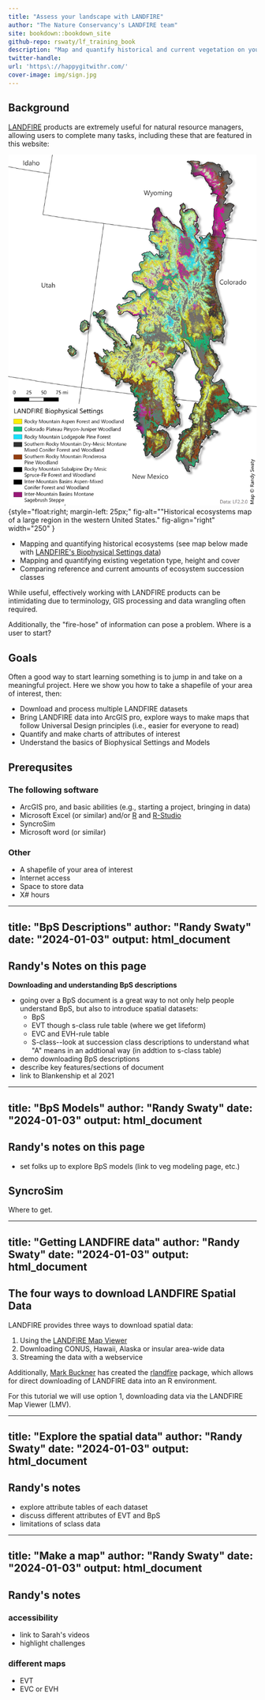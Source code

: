 ```yaml
--- 
title: "Assess your landscape with LANDFIRE"
author: "The Nature Conservancy's LANDFIRE team"
site: bookdown::bookdown_site
github-repo: rswaty/lf_training_book
description: "Map and quantify historical and current vegetation on your landscape with LANDFIRE data."
twitter-handle: 
url: 'https\://happygitwithr.com/'
cover-image: img/sign.jpg
---
```


## Background

[LANDFIRE](https://landfire.gov/index.php) products are extremely useful for natural resource managers, allowing users to complete many tasks, including these that are featured in this website:

![Historical ecosystems map.](img/bps.jpg){style="float:right; margin-left: 25px;" fig-alt="\"Historical ecosystems map of a large region in the western United States." fig-align="right" width="250" }

* Mapping and quantifying historical ecosystems (see map below made with [LANDFIRE's Biophysical Settings data](https://landfire.gov/bps.php))
* Mapping and quantifying existing vegetation type, height and cover
* Comparing reference and current amounts of ecosystem succession classes


While useful, effectively working with LANDFIRE products can be intimidating due to terminology, GIS processing and data wrangling often required.

Additionally, the "fire-hose" of information can pose a problem. Where is a user to start?

## Goals

Often a good way to start learning something is to jump in and take on a meaningful project. Here we show you how to take a shapefile of your area of interest, then:

* Download and process multiple LANDFIRE datasets
* Bring LANDFIRE data into ArcGIS pro, explore ways to make maps that follow Universal Design principles (i.e., easier for everyone to read)
* Quantify and make charts of attributes of interest
* Understand the basics of Biophysical Settings and Models

## Prerequsites

### The following software
* ArcGIS pro, and basic abilities (e.g., starting a project, bringing in data)
* Microsoft Excel (or similar) and/or [R](https://cran.rstudio.com/) and [R-Studio](https://posit.co/download/rstudio-desktop/)
* SyncroSim
* Microsoft word (or similar)

### Other
* A shapefile of your area of interest
* Internet access
* Space to store data
* X# hours




<!--chapter:end:index.Rmd-->

---
title: "BpS Descriptions"
author: "Randy Swaty"
date: "2024-01-03"
output: html_document
---


## Randy's Notes on this page

**Downloading and understanding BpS descriptions**

* going over a BpS document is a great way to not only help people understand BpS, but also to introduce spatial datasets:
    * BpS 
    * EVT though s-class rule table (where we get lifeform)
    * EVC and EVH-rule table
    * S-class--look at succession class descriptions to understand what "A" means in an addtional way (in addtion to s-class table)
* demo downloading BpS descriptions
* describe key features/sections of document
* link to Blankenship et al 2021

<!--chapter:end:bps-description.Rmd-->

---
title: "BpS Models"
author: "Randy Swaty"
date: "2024-01-03"
output: html_document
---

## Randy's notes on this page


* set folks up to explore BpS models (link to veg modeling page, etc.)

## SyncroSim

Where to get.


<!--chapter:end:bps-model.Rmd-->

---
title: "Getting LANDFIRE data"
author: "Randy Swaty"
date: "2024-01-03"
output: html_document
---


## The four ways to download LANDFIRE Spatial Data

LANDFIRE provides three ways to download spatial data:

1. Using the [LANDFIRE Map Viewer](https://www.landfire.gov/viewer/)
2. Downloading CONUS, Hawaii, Alaska or insular area-wide data
3. Streaming the data with a webservice

Additionally, [Mark Buckner](https://markabuckner.com/) has created the [rlandfire](https://github.com/bcknr/rlandfire) package, which allows for direct downloading of LANDFIRE data into an R environment.

For this tutorial we will use option 1, downloading data via the LANDFIRE Map Viewer (LMV).

<!--chapter:end:data-ways.Rmd-->

---
title: "Explore the spatial data"
author: "Randy Swaty"
date: "2024-01-03"
output: html_document
---


## Randy's notes

* explore attribute tables of each dataset
* discuss different attributes of EVT and BpS 
* limitations of sclass data 

<!--chapter:end:gis-explore.Rmd-->

---
title: "Make a map"
author: "Randy Swaty"
date: "2024-01-03"
output: html_document
---


## Randy's notes

### accessibility

* link to Sarah's videos
* highlight challenges

### different maps

* EVT
* EVC or EVH

<!--chapter:end:gis-map.Rmd-->

